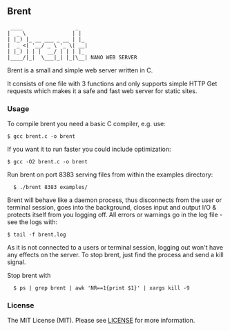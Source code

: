 Brent
--

     ____                 _
    |  _ \               | |
    | |_) |_ __ ___ _ __ | |_
    |  _ <| '__/ _ \ '_ \| __|
    | |_) | | |  __/ | | | |_
    |____/|_|  \___|_| |_|\__| NANO WEB SERVER


Brent is a small and simple web server written in C.

It consists of one file with 3 functions and only supports simple HTTP Get requests which makes it a safe and fast web server for static sites.


### Usage

To compile brent you need a basic C compiler, e.g. use:

    $ gcc brent.c -o brent

If you want it to run faster you could include optimization:

    $ gcc -O2 brent.c -o brent

Run brent on port 8383 serving files from within the examples directory:

	  $ ./brent 8383 examples/


Brent will behave like a daemon process, thus disconnects from the user or terminal session, goes into the background, closes input and output I/O & protects itself from you logging off. All errors or warnings go in the log file - see the logs with:

    $ tail -f brent.log


As it is not connected to a users or terminal session, logging out won't have any effects on the server. To stop brent, just find the process and send a kill signal.

Stop brent with

	  $ ps | grep brent | awk 'NR==1{print $1}' | xargs kill -9


### License
The MIT License (MIT). Please see [LICENSE](LICENSE) for more information.
